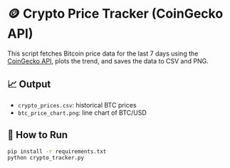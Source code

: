 # 🪙 Crypto Price Tracker (CoinGecko API)

This script fetches Bitcoin price data for the last 7 days using the [CoinGecko API](https://www.coingecko.com/en/api), plots the trend, and saves the data to CSV and PNG.

## 📈 Output
- `crypto_prices.csv`: historical BTC prices
- `btc_price_chart.png`: line chart of BTC/USD

## 🚀 How to Run

```bash
pip install -r requirements.txt
python crypto_tracker.py

